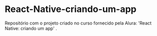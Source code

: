 # React-Native-criando-um-app
Repositório com o projeto criado no curso fornecido pela Alura: 'React Native: criando um app' .
